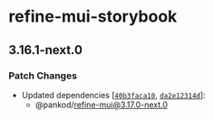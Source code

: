 # refine-mui-storybook

## 3.16.1-next.0

### Patch Changes

-   Updated dependencies [[`40b3faca10`](https://github.com/pankod/refine/commit/40b3faca10d420d5ac21fb9a591db86c009439b8), [`da2e12314d`](https://github.com/pankod/refine/commit/da2e12314de122405268d07982aa27998c127de4)]:
    -   @pankod/refine-mui@3.17.0-next.0

